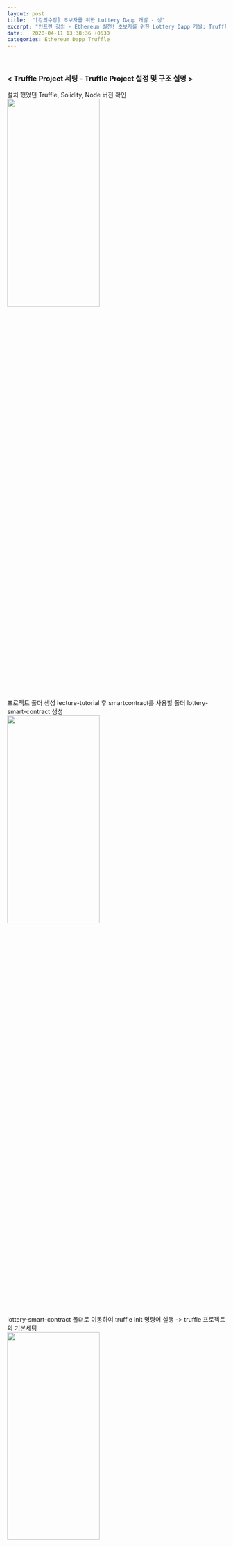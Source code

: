 ```yaml
---
layout: post
title:  "[강의수강] 초보자를 위한 Lottery Dapp 개발 - 상"
excerpt: "인프런 강의 - Ethereum 실전! 초보자를 위한 Lottery Dapp 개발: Truffle Project 설정 및 구조 설명, Truffle을 활용한 테스트"
date:   2020-04-11 13:38:36 +0530
categories: Ethereum Dapp Truffle
---
```


<br/>

<h3>< Truffle Project 세팅 - Truffle Project 설정 및 구조 설명 ></h3>  
  
  설치 했었던 Truffle, Solidity, Node 버전 확인  
  <img src="/assets/imgs/Lottery&Dapp_06.png" width="65%" height="35%" >  
  
  프로젝트 폴더 생성 lecture-tutorial 후 smartcontract를 사용할 폴더 lottery-smart-contract 생성  
  <img src="/assets/imgs/Lottery&Dapp_07.png" width="65%" height="35%" >  
  
  lottery-smart-contract 폴더로 이동하여 truffle init 명령어 실행 -> truffle 프로젝트의 기본세팅  
  <img src="/assets/imgs/Lottery&Dapp_08.png" width="65%" height="35%" >  
  
  새로생긴 폴더들 확인 ( ls-al 명령어 사용 )  
  <img src="/assets/imgs/Lottery&Dapp_09.png" width="65%" height="35%" >  
  
  Visual Studio Code 로 lottery-smart-contract 프로젝트 오픈 -> Migrations.sol, 1_initial_migration.js 파일 생성 확인  
  <img src="/assets/imgs/Lottery&Dapp_10.png" width="65%" height="35%" >  
  
  + contracts 폴더 : 스마트 컨트랙트 관련 폴더  
  + migrations 폴더 : 배포 관련 스크립트 폴더  
  + test 폴더 : 단위테스트 관련 폴더  
  
  contracts 폴더 안에 Lottery.sol 파일 생성 후 컨트랙트 기본구조 작성  
  ```
   pragma solidity >=0.4.21 <0.7.0;
   
   contract Lottery {

   }
   
  ```
  
  컴파일  
  <img src="/assets/imgs/Lottery&Dapp_11.png" width="65%" height="35%" >  
  
  컴파일시 build 폴더 생성 -> 컴파일 결과 json 파일로 생성  
  + json 파일의 bytecode : 실제 blockchain 에 배포될 때 사용되는 bytecode  
  <img src="/assets/imgs/Lottery&Dapp_12.png" width="65%" height="35%" >  
  
  migrations 폴더에 2_deploy_smart_contract.js 파일 생성 후 배포 코드 작성  
  ```
   const Lottery = artifacts.require("Lottery"); // artifacts.require 가 build 폴더 안에있는 Lottery 데이터 가지고옴

   module.exports = function(deployer) {
     deployer.deploy(Lottery); // Lottery 의 bytecode를 가지고 와 deployer 배포 (deploy) 해줌
   };
   
  ```
  
  배포하기 위해 사용할 blockchain 네트워크 ( ganache-cli -d -m tutorial 명령어 사용 - 단어는 tutorial 로 설정 )  
  <img src="/assets/imgs/Lottery&Dapp_13.png" width="65%" height="35%" >  
  
  truffle-config.js 파일 에서 배포할 networks 설정 ( networks의 development 부분 수정 )  
  + 로컬에서 테스트 예정 이라 주석만 제거  
   ```
   
   development: {
     host: "127.0.0.1",     // Localhost (default: none)
     port: 8545,            // Standard Ethereum port (default: none)
     network_id: "*",       // Any network (default: none)
    },
   
  ```
  
  스마트 컨트랙트 배포 ( truffle migrate 명령어 사용 )  
  <img src="/assets/imgs/Lottery&Dapp_14.png" width="65%" height="35%" >  
  
  + 스마트 컨트랙트 재배포 시에는 truffle migrate --reset 명령어 사용  
  
  
  <h3>< Truffle Project 세팅 - Truffle을 활용한 스마트 컨트랙트 상호작용 ></h3>  
  
  Lottey.sol 파일 작성  
   ```
   
   pragma solidity >=0.4.21 <0.7.0;

   contract Lottery {

      address public owner; // public 으로 선언하여 자동 getter 생성

       constructor() public {
          owner = msg.sender;
      }

      function getSomeValue() public pure returns (uint256 value){
          return 5;
      }

  }
   
  ```
  
   스마트 컨트랙트 재배포  
   <img src="/assets/imgs/Lottery&Dapp_15.png" width="65%" height="35%" >  
  
   => 처음 배포시 Lottery의 gas used는 66838 이었는데 재배포시 gas used는 130157 로 증가  
      코드를 작성한 만큼 블록체인에 저장해야 하기 때문에 많은 수수료가 사용됨  
  
  이전에 켜둔 ganache-cli 에서 배포 트랜잭션들 기록 -> 트랜잭션들 확인 가능  
  <img src="/assets/imgs/Lottery&Dapp_16.png" width="65%" height="35%" >  
  <img src="/assets/imgs/Lottery&Dapp_17.png" width="65%" height="35%" >  
  
  
  블록체인에 접근 ( truffle console 명령어 사용 )  
  <img src="/assets/imgs/Lottery&Dapp_18.png" width="65%" height="35%" >  
  
  web3 에 접근 해서 사용 가능  
  <img src="/assets/imgs/Lottery&Dapp_19.png" width="65%" height="35%" >  
  
  받은 주소 10개 ( ganache-cli 의 Available Accounts ) 확인 가능 ( getAccounts() 명령어 사용 )  
  <img src="/assets/imgs/Lottery&Dapp_20.png" width="65%" height="35%" >  

  계정의 이더 확인 가능 ( getBalance('Account Address') 명령어 사용 )  
  <img src="/assets/imgs/Lottery&Dapp_21.png" width="65%" height="35%" >  
  + 원래 100 이더였는데 스마트 컨트랙트 배포하는데 이더 사용  

  Lottery address 확인 가능 ( Lottery.json 파일의 networks의 address 와 동일 한 주소 확인 가능 )  
  <img src="/assets/imgs/Lottery&Dapp_22.png" width="65%" height="35%" >  

  lt 변수안에 배포된 Lottery의 instance 넣음  
  <img src="/assets/imgs/Lottery&Dapp_23.png" width="65%" height="35%" >  

  lt 에서 사용할 수 있는 여러가지 함수들을 abi 형태로 확인 가능  
  <img src="/assets/imgs/Lottery&Dapp_24.png" width="65%" height="35%" >  

  owner의 getter 함수 사용  
  <img src="/assets/imgs/Lottery&Dapp_25.png" width="65%" height="35%" >  
  -> eth.getAccounts()시 0번째 주소와 동일 ( truffle은 자신이 가진 주소중 0번째 주소를 deployer로 사용 )  
  
  Lottery.sol 파일 에 만든 getSomeValue() 함수 확인 -> 리턴 5확인 가능  
  <img src="/assets/imgs/Lottery&Dapp_26.png" width="65%" height="35%" >  
  
  
  <h3>< Truffle Project 세팅 - Truffle을 활용한 테스트 ></h3>  
  
  
 
